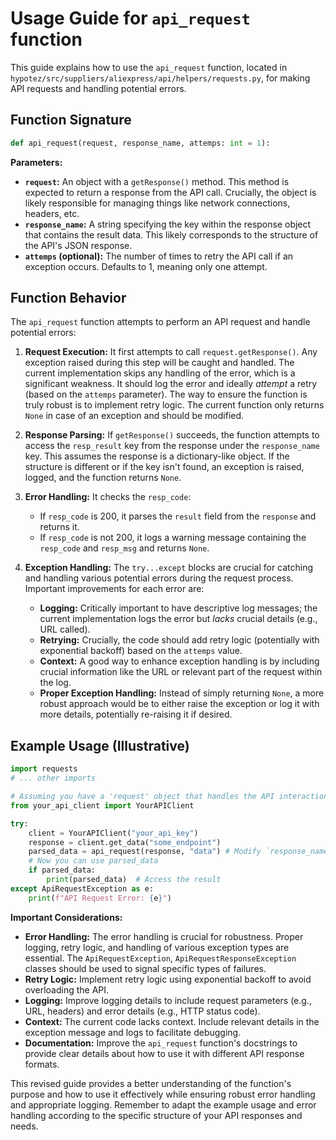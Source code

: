 # Usage Guide for `api_request` function

This guide explains how to use the `api_request` function, located in `hypotez/src/suppliers/aliexpress/api/helpers/requests.py`, for making API requests and handling potential errors.

## Function Signature

```python
def api_request(request, response_name, attemps: int = 1):
```

**Parameters:**

* **`request`:** An object with a `getResponse()` method.  This method is expected to return a response from the API call.  Crucially, the object is likely responsible for managing things like network connections, headers, etc.
* **`response_name`:** A string specifying the key within the response object that contains the result data.  This likely corresponds to the structure of the API's JSON response.
* **`attemps` (optional):** The number of times to retry the API call if an exception occurs. Defaults to 1, meaning only one attempt.


## Function Behavior

The `api_request` function attempts to perform an API request and handle potential errors:

1. **Request Execution:** It first attempts to call `request.getResponse()`.  Any exception raised during this step will be caught and handled.  The current implementation skips any handling of the error, which is a significant weakness. It should log the error and ideally *attempt* a retry (based on the `attemps` parameter).  The way to ensure the function is truly robust is to implement retry logic.  The current function only returns `None` in case of an exception and should be modified.

2. **Response Parsing:** If `getResponse()` succeeds, the function attempts to access the `resp_result` key from the response under the `response_name` key. This assumes the response is a dictionary-like object. If the structure is different or if the key isn't found, an exception is raised, logged, and the function returns `None`.

3. **Error Handling:** It checks the `resp_code`:
   * If `resp_code` is 200, it parses the `result` field from the `response` and returns it.
   * If `resp_code` is not 200, it logs a warning message containing the `resp_code` and `resp_msg` and returns `None`.

4. **Exception Handling:** The `try...except` blocks are crucial for catching and handling various potential errors during the request process.  Important improvements for each error are:
   * **Logging:**  Critically important to have descriptive log messages; the current implementation logs the error but *lacks* crucial details (e.g., URL called).
   * **Retrying:**  Crucially, the code should add retry logic (potentially with exponential backoff) based on the `attemps` value.
   * **Context:**  A good way to enhance exception handling is by including crucial information like the URL or relevant part of the request within the log.
   * **Proper Exception Handling:** Instead of simply returning `None`, a more robust approach would be to either raise the exception or log it with more details, potentially re-raising it if desired.

## Example Usage (Illustrative)

```python
import requests
# ... other imports

# Assuming you have a 'request' object that handles the API interaction:
from your_api_client import YourAPIClient

try:
    client = YourAPIClient("your_api_key")
    response = client.get_data("some_endpoint")
    parsed_data = api_request(response, "data") # Modify `response_name` to match your API response format
    # Now you can use parsed_data
    if parsed_data:
        print(parsed_data)  # Access the result
except ApiRequestException as e:
    print(f"API Request Error: {e}")
```

**Important Considerations:**

* **Error Handling:** The error handling is crucial for robustness.  Proper logging, retry logic, and handling of various exception types are essential.  The `ApiRequestException`, `ApiRequestResponseException` classes should be used to signal specific types of failures.
* **Retry Logic:**  Implement retry logic using exponential backoff to avoid overloading the API.
* **Logging:** Improve logging details to include request parameters (e.g., URL, headers) and error details (e.g., HTTP status code).
* **Context:**  The current code lacks context. Include relevant details in the exception message and logs to facilitate debugging.
* **Documentation:** Improve the `api_request` function's docstrings to provide clear details about how to use it with different API response formats.


This revised guide provides a better understanding of the function's purpose and how to use it effectively while ensuring robust error handling and appropriate logging. Remember to adapt the example usage and error handling according to the specific structure of your API responses and needs.